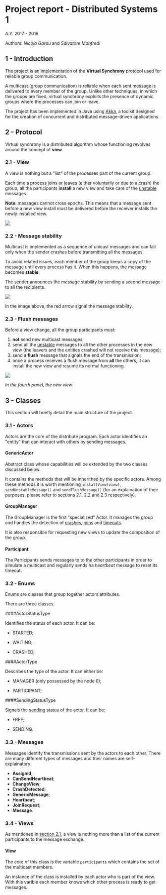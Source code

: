 # Project report - Distributed Systems 1

A.Y. 2017 - 2018

Authors: *Nicola Garau* and *Salvatore Manfredi*


## 1 - Introduction

The project is an implementation of the **Virtual Synchrony** protocol used for reliable group communication.

A multicast (group communication) is reliable when each sent message is delivered to every member of the group. Unlike other techniques, in which the groups are fixed, virtual synchrony exploits the presence of dynamic groups where the processes can join or leave.

The project has been implemented in Java using <u>Akka</u>, a toolkit designed for the creation of concurrent and distributed message-driven applications.

## 2 - Protocol

Virtual synchrony is a distributed algorithm whose functioning revolves around the concept of **view**. 

### 2.1 - View

A view is nothing but a "list" of the processes part of the current group.

Each time a process joins or leaves (either voluntarily or due to a crash) the group, all the participants **install** a new view and take care of the <u>unstable</u> messages.

**Note**: messages cannot cross epochs. This means that a message sent before a new view install must be delivered before the receiver installs the newly installed view.

![](Docs/images/viewChange.png)

### 2.2 - Message stability

Multicast is implemented as a sequence of unicast messages and can fail only when the sender crashes before transmitting all the messages.

To avoid related issues, each member of the group keeps a copy of the message until every process has it. When this happens, the message becomes **stable**.

The sender announces the message stability by sending a second message to all the recipients.

![](Docs/images/messageStability.png)

In the image above, the red arrow signal the message stability.

### 2.3 - Flush messages

Before a view change, all the group participants must:

1. **not** send new multicast messages;
2. send all the <u>unstable</u> messages to all the other processes in the new view (the leavers and the entities crashed will not receive this message);
3. send a **flush** message that signals the end of the transmission;
4. once a process receives a flush message from **all** the others, it can install the new view and resume its normal functioning.

![](Docs/images/flush.png)

*In the fourth panel, the new view.*

## 3 - Classes 

This section will briefly detail the main structure of the project.

### 3.1 - Actors

Actors are the core of the distribute program. Each actor identifies an "entity" that can interact with others by sending messages.

#### GenericActor

Abstract class whose capabilities will be extended by the two classes discussed below.

It contains the methods that will be inherithed by the specific actors. Among these methods it is worth mentioning `installView(view)`, `sendUnstableMessage()` and `sendFlushMessage()` (for an explaination of their purposes, please refer to sections 2.1, 2.2 and 2.3 respectively).

#### GroupManager

The GroupManager is the first "specialized" Actor. It manages the group and handles the detection of <u>crashes</u>, <u>joins</u> and <u>timeouts</u>.

It is also responsible for requesting new views to update the composition of the group.

#### Participant

The Participants sends messages to to the other participants in order to simulate a multicast and regularly sends ha *heartbeat* message to reset its timeout.

### 3.2 - Enums

Enums are classes that group together actors'attributes.

There are three classes.

####ActorStatusType

Identifies the status of each actor. It can be:

   - STARTED;

   - WAITING;

   - CRASHED;

####ActorType

Describes the type of the actor. It can either be:

   - MANAGER (only possessed by the node 0);

   - PARTICIPANT;

####SendingStatusType

Signals the <u>sending</u> status of the actor. It can be:

   - FREE;

   - SENDING.

### 3.3 - Messages

Messages identify the transmissions sent by the actors to each other. There are many different types of messages and their names are self-explainatory:

- **AssignId**;
- **CanSendHeartbeat**;
- **ChangeView**;
- **CrashDetected**;
- **GenericMessage**;
- **Heartbeat**;
- **JoinRequest**;
- **Message**.

### 3.4 - Views

As mentioned in <u>section 2.1</u>, a view is nothing more than a list of the current participants to the message exchange.

#### View

The core of this class is the variable `participants` which contains the set of the multicast members.

An instance of the class is installed by each actor who is part of the view. With this varible each member knows which other process is ready to get messages.